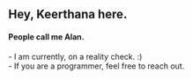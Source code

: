 <h2>Hey, Keerthana here.</h2>    
<h4>People call me Alan.</h4>   
<p>- I am currently, on a reality check. :)<br>- If you are a programmer, feel free to reach out.</p> 
<!---
keerthana5958v/keerthana5958v is a ✨ special ✨ repository because its `README.md` (this file) appears on your GitHub profile. 
You can click the Preview link to take a look at your changes.    
--->  

